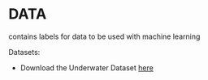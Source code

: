 # DATA
contains labels for data to be used with machine learning

Datasets:

* Download the Underwater Dataset [here](https://drive.google.com/open?id=0B_fefIm3LDfjNmZIRUpOYVhNMHc)
